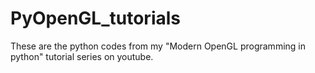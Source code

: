 # PyOpenGL_tutorials
These are the python codes from my "Modern OpenGL programming in python" tutorial series on youtube.
